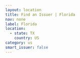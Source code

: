 ```yaml
---
layout: location
title: Find an Issuer | Florida
nav: none
label: Florida
location:
  - state: TX
    country: US
category: us
smart_issuer: false
---
```

